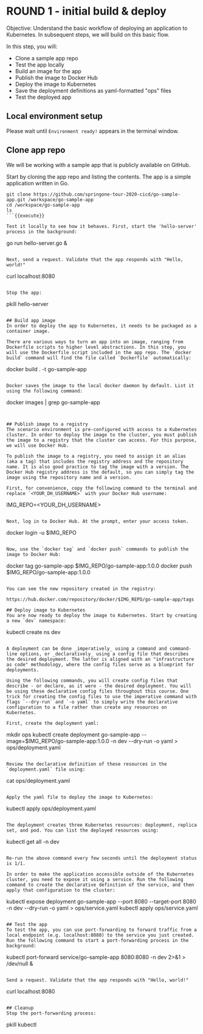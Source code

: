 # ROUND 1 - initial build & deploy

Objective:
Understand the basic workflow of deploying an application to Kubernetes. In subsequent steps, we will build on this basic flow.

In this step, you will:
- Clone a sample app repo
- Test the app locally
- Build an image for the app
- Publish the image to Docker Hub
- Deploy the image to Kubernetes
- Save the deployment definitions as yaml-formatted "ops" files
- Test the deployed app

## Local environment setup
Please wait until `Environment ready!` appears in the terminal window.

## Clone app repo
We will be working with a sample app that is publicly available on GitHub.

Start by cloning the app repo and listing the contents. The app is a simple application written in Go.

```
git clone https://github.com/springone-tour-2020-cicd/go-sample-app.git /workspace/go-sample-app
cd /workspace/go-sample-app
ls
```{{execute}}

Test it locally to see how it behaves. First, start the 'hello-server' process in the background:

```
go run hello-server.go &
```{{execute}}

Next, send a request. Validate that the app responds with "Hello, world!"

```
curl localhost:8080
```{{execute}}

Stop the app:

```
pkill hello-server
```{{execute}}

## Build app image
In order to deploy the app to Kubernetes, it needs to be packaged as a container image.

There are various ways to turn an app into an image, ranging from Dockerfile scripts to higher level abstractions. In this step, you will use the Dockerfile script included in the app repo. The `docker build` command will find the file called `Dockerfile` automatically:

```
docker build . -t go-sample-app
```{{execute}}

Docker saves the image to the local docker daemon by default. List it using the following command:

```
docker images | grep go-sample-app
```{{execute}}


## Publish image to a registry
The scenario environment is pre-configured with access to a Kubernetes cluster. In order to deploy the image to the cluster, you must publish the image to a registry that the cluster can access. For this purpose, we will use Docker Hub.

To publish the image to a registry, you need to assign it an alias (aka a tag) that includes the registry address and the repository name. It is also good practice to tag the image with a version. The Docker Hub registry address is the default, so you can simply tag the image using the repository name and a version.

First, for convenience, copy the following command to the terminal and replace `<YOUR_DH_USERNAME>` with your Docker Hub username:

```
IMG_REPO=<YOUR_DH_USERNAME>
```{{copy}}

Next, log in to Docker Hub. At the prompt, enter your access token.

```
docker login -u $IMG_REPO
```{{execute}}

Now, use the `docker tag` and `docker push` commands to publish the image to Docker Hub:

```
docker tag go-sample-app $IMG_REPO/go-sample-app:1.0.0
docker push $IMG_REPO/go-sample-app:1.0.0
```{{execute}}

You can see the new repository created in the registry:

https://hub.docker.com/repository/docker/$IMG_REPO/go-sample-app/tags

## Deploy image to Kubernetes
You are now ready to deploy the image to Kubernetes. Start by creating a new `dev` namespace:

```
kubectl create ns dev
```{{execute}}

A deployment can be done _imperatively_ using a command and command-line options, or _declaratively_ using a config file that describes the desired deployment. The latter is aligned with an "infrastructure as code" methodology, where the config files serve as a blueprint for deployments.

Using the following commands, you will create config files that describe - or declare, as it were - the desired deployment. You will be using these declarative config files throughout this course. One trick for creating the config files to use the imperative command with flags `--dry-run` and `-o yaml` to simply write the declarative configuration to a file rather than create any resources on Kubernetes.

First, create the deployment yaml:

```
mkdir ops
kubectl create deployment go-sample-app --image=$IMG_REPO/go-sample-app:1.0.0 -n dev --dry-run -o yaml > ops/deployment.yaml
```{{execute}}

Review the declarative definition of these resources in the `deployment.yaml` file using:

```
cat ops/deployment.yaml
```{{execute}}

Apply the yaml file to deploy the image to Kubernetes:

```
kubectl apply ops/deployment.yaml
```{{execute}}

The deployment creates three Kubernetes resources: deployment, replica set, and pod. You can list the deployed resources using:

```
kubectl get all -n dev
```{{execute}}

Re-run the above command every few seconds until the deployment status is 1/1.

In order to make the application accessible outside of the Kubernetes cluster, you need to expose it using a service. Run the following command to create the declarative definition of the service, and then apply that configuration to the cluster:

```
kubectl expose deployment go-sample-app --port 8080 --target-port 8080 -n dev --dry-run -o yaml > ops/service.yaml
kubectl apply ops/service.yaml
```{{execute}}

## Test the app
To test the app, you can use port-forwarding to forward traffic from a local endpoint (e.g. localhost:8080) to the service you just created. Run the following command to start a port-forwarding process in the background:

```
kubectl port-forward service/go-sample-app 8080:8080 -n dev 2>&1 > /dev/null &
```{{execute}}

Send a request. Validate that the app responds with "Hello, world!"

```
curl localhost:8080
```{{execute}}

## Cleanup
Stop the port-forwarding process:

```
pkill kubectl
```{{execute}}
